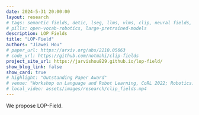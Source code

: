 ```yaml
---
date: 2024-5-31 20:00:00
layout: research
# tags: semantic fields, detic, lseg, llms, vlms, clip, neural fields, semantic navigation, sentence-bert 
# pills: open-vocab-robotics, large-pretrained-models
description: LOP Fields
title: "LOP-Field"
authors: "Jiawei Hou" 
# paper_url: https://arxiv.org/abs/2210.05663
# code_url: https://github.com/notmahi/clip-fields
project_site_url: https://jarvishou829.github.io/lop-field/
show_blog_link: false
show_card: true
# highlight: "Outstanding Paper Award"
# venue: "Workshop on Language and Robot Learning, CoRL 2022; Robotics: Science and Systems (RSS) 2023"
# local_video: assets/images/research/clip_fields.mp4
---
```


We propose LOP-Field.